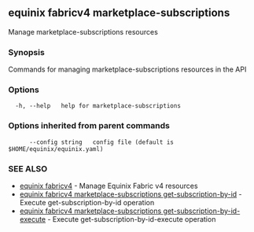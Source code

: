 ## equinix fabricv4 marketplace-subscriptions

Manage marketplace-subscriptions resources

### Synopsis

Commands for managing marketplace-subscriptions resources in the API

### Options

```
  -h, --help   help for marketplace-subscriptions
```

### Options inherited from parent commands

```
      --config string   config file (default is $HOME/equinix/equinix.yaml)
```

### SEE ALSO

* [equinix fabricv4](equinix_fabricv4.md)	 - Manage Equinix Fabric v4 resources
* [equinix fabricv4 marketplace-subscriptions get-subscription-by-id](equinix_fabricv4_marketplace-subscriptions_get-subscription-by-id.md)	 - Execute get-subscription-by-id operation
* [equinix fabricv4 marketplace-subscriptions get-subscription-by-id-execute](equinix_fabricv4_marketplace-subscriptions_get-subscription-by-id-execute.md)	 - Execute get-subscription-by-id-execute operation

